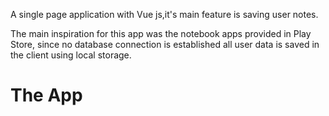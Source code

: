 A single page application with Vue js,it's main feature is saving user notes.

The main inspiration for this app was the notebook apps provided in Play Store,
since no database connection is established all user data is saved in the client using local storage.

<h1>The App</h1>
